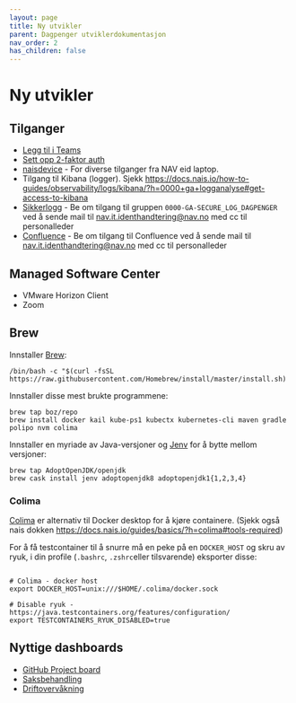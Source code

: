 ```yaml
---
layout: page
title: Ny utvikler
parent: Dagpenger utviklerdokumentasjon
nav_order: 2
has_children: false
---
```


# Ny utvikler

## Tilganger 

- [Legg til i Teams](https://teams.microsoft.com/l/channel/19%3a78080dcbfa6d4d449642aa7c64f02a72%40thread.tacv2/General?groupId=4edb2ce5-4f0e-4f6f-9b82-b8e75e9dd09e&tenantId=62366534-1ec3-4962-8869-9b5535279d0b)
- [Sett opp 2-faktor auth](https://myaccount.microsoft.com/)
- [naisdevice](https://doc.nais.io/device/) - For diverse tilganger fra NAV eid laptop.
- Tilgang til Kibana (logger). Sjekk https://docs.nais.io/how-to-guides/observability/logs/kibana/?h=0000+ga+logganalyse#get-access-to-kibana 
- [Sikkerlogg](https://logs.adeo.no/goto/04048e28592b631c5279309c1adc00d0) - Be om tilgang til gruppen ```0000-GA-SECURE_LOG_DAGPENGER``` ved å sende mail til nav.it.identhandtering@nav.no med cc til personalleder 
- [Confluence](https://confluence.adeo.no/) - Be om tilgang til Confluence ved å sende mail til nav.it.identhandtering@nav.no med cc til personalleder

## Managed Software Center
- VMware Horizon Client
- Zoom

## Brew

Innstaller [Brew](https://brew.sh/):

```/bin/bash -c "$(curl -fsSL https://raw.githubusercontent.com/Homebrew/install/master/install.sh)```

Innstaller disse mest brukte programmene: 

```
brew tap boz/repo
brew install docker kail kube-ps1 kubectx kubernetes-cli maven gradle polipo nvm colima
```

Innstaller en myriade av Java-versjoner og [Jenv](https://www.jenv.be/) for å bytte mellom versjoner:

```
brew tap AdoptOpenJDK/openjdk
brew cask install jenv adoptopenjdk8 adoptopenjdk1{1,2,3,4}
```

### Colima

[Colima](https://github.com/abiosoft/colima) er alternativ til Docker desktop for å kjøre containere. (Sjekk også nais dokken https://docs.nais.io/guides/basics/?h=colima#tools-required)

For å få testcontainer til å snurre må en peke på en `DOCKER_HOST` og skru av ryuk, i din profile (`.bashrc`, `.zshrc`eller tilsvarende) eksporter disse: 

```shell

# Colima - docker host
export DOCKER_HOST=unix:///$HOME/.colima/docker.sock

# Disable ryuk - https://java.testcontainers.org/features/configuration/
export TESTCONTAINERS_RYUK_DISABLED=true
```


## Nyttige dashboards

- [GitHub Project board](https://github.com/orgs/navikt/projects/18)
- [Saksbehandling](https://grafana.adeo.no/d/QGnD4iGGz/team-dagpenger-saksbehandling?orgId=1&refresh=30s&from=now-3h&to=now)
- [Driftovervåkning](https://grafana.adeo.no/d/cpFY0XiWz/digitale-dagpenger-drift-dashboard?orgId=1&refresh=30s)
